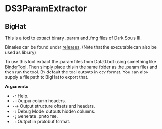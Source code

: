 # DS3ParamExtractor
## BigHat

This is a tool to extract binary .param and .fmg files of Dark Souls III.

Binaries can be found under [releases](https://github.com/Pireax/DS3ParamExtractor/releases).
(Note that the executable can also be used as library)

To use this tool extract the .param files from Data0.bdt using something like [BinderTool](https://github.com/Atvaark/BinderTool).
Then simply place this in the same folder as the .param files and then run the tool. By default the tool outputs in csv format.
You can also supply a file path to BigHat to export that.

**Arguments**
* `-h`  Help.
* `-H`  Output column headers.
* `-H+` Output structure offsets and headers.
* `-d`  Debug Mode, outputs hidden columns.
* `-g`  Generate .proto file.
* `-p`  Output in protobuf format.
